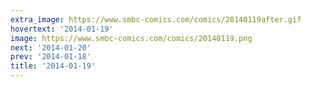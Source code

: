 ```yaml
---
extra_image: https://www.smbc-comics.com/comics/20140119after.gif
hovertext: '2014-01-19'
image: https://www.smbc-comics.com/comics/20140119.png
next: '2014-01-20'
prev: '2014-01-18'
title: '2014-01-19'
---
```

